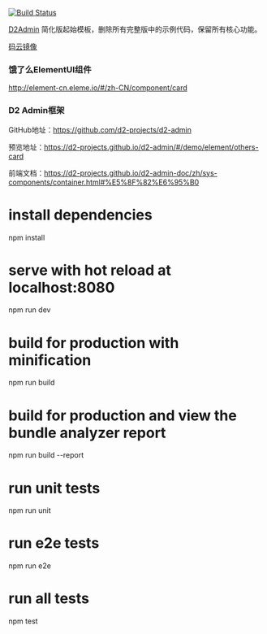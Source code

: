 [![Build Status](https://www.travis-ci.org/d2-projects/d2-admin-start-kit.svg?branch=master)](https://www.travis-ci.org/d2-projects/d2-admin-start-kit)

[D2Admin](https://github.com/d2-projects/d2-admin) 简化版起始模板，删除所有完整版中的示例代码，保留所有核心功能。

[码云镜像](https://gitee.com/fairyever/d2-admin-start-kit)

### 饿了么ElementUI组件

http://element-cn.eleme.io/#/zh-CN/component/card

### D2 Admin框架
GitHub地址：https://github.com/d2-projects/d2-admin

预览地址：https://d2-projects.github.io/d2-admin/#/demo/element/others-card

前端文档：https://d2-projects.github.io/d2-admin-doc/zh/sys-components/container.html#%E5%8F%82%E6%95%B0


# install dependencies
npm install

# serve with hot reload at localhost:8080
npm run dev

# build for production with minification
npm run build

# build for production and view the bundle analyzer report
npm run build --report

# run unit tests
npm run unit

# run e2e tests
npm run e2e

# run all tests
npm test
